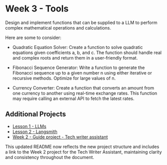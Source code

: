 # Week 3 - Tools

Design and implement functions that can be supplied to a LLM to perform complex mathematical operations and calculations.

Here are some to consider:

- Quadratic Equation Solver: Create a function to solve quadratic equations given coefficients a, b, and c. The function should handle real and complex roots and return them in a user-friendly format.

- Fibonacci Sequence Generator: Write a function to generate the Fibonacci sequence up to a given number n using either iterative or recursive methods. Optimize for large values of n.

- Currency Converter: Create a function that converts an amount from one currency to another using real-time exchange rates. This function may require calling an external API to fetch the latest rates.

## Additional Projects

- [Lesson 1 - LLMs](./lesson-1-llms)
- [Lesson 2 - Langsmith](./lesson-2-langsmith)
- [Week 2 - Guide project - Tech writer assistant](./week2-rag-tech-writer-assistant) 

This updated README now reflects the new project structure and includes a link to the Week 2 project for the Tech Writer Assistant, maintaining clarity and consistency throughout the document.